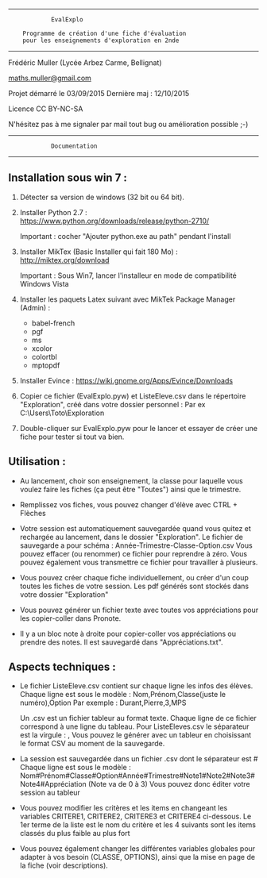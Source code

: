  ----------------------------------------------------------------------
				EvalExplo

 		Programme de création d'une fiche d'évaluation 
 		pour les enseignements d'exploration en 2nde

-----------------------------------------------------------------------

 Frédéric Muller (Lycée Arbez Carme, Bellignat)

 maths.muller@gmail.com

 Projet démarré le 03/09/2015
 Dernière maj : 12/10/2015

 Licence CC BY-NC-SA

 N'hésitez pas à me signaler par mail tout bug ou amélioration possible ;-)

-----------------------------------------------------------------------
				Documentation
-----------------------------------------------------------------------

 Installation sous win 7 :
 -------------------------
 1) Détecter sa version de windows (32 bit ou 64 bit).

 2) Installer Python 2.7 :
		https://www.python.org/downloads/release/python-2710/

	Important : cocher "Ajouter python.exe au path" pendant l'install

 3) Installer MikTex (Basic Installer qui fait 180 Mo) :
		http://miktex.org/download

	Important : Sous Win7, lancer l'installeur en mode de compatibilité Windows Vista

 4) Installer les paquets Latex suivant avec MikTek Package Manager (Admin) :
	- babel-french
	- pgf
	- ms
	- xcolor
	- colortbl
	- mptopdf

 5) Installer Evince :
		https://wiki.gnome.org/Apps/Evince/Downloads

 6) Copier ce fichier (EvalExplo.pyw) et ListeEleve.csv dans le 
	répertoire "Exploration", créé dans votre dossier personnel :
		Par ex C:\\Users\Toto\Exploration

 7) Double-cliquer sur EvalExplo.pyw pour le lancer et essayer de créer
	une fiche pour tester si tout va bien.

 Utilisation :
 -------------
 - Au lancement, choir son enseignement, la classe pour laquelle vous
 	voulez faire les fiches (ça peut être "Toutes") ainsi que le trimestre.

 - Remplissez vos fiches, vous pouvez changer d'élève avec CTRL + Flèches

 - Votre session est automatiquement sauvegardée quand vous quitez
	et rechargée au lancement, dans le dossier "Exploration".
	Le fichier de sauvegarde a pour schéma :
			Année-Trimestre-Classe-Option.csv
	Vous pouvez effacer (ou renommer) ce fichier pour reprendre à zéro.
	Vous pouvez également vous transmettre ce fichier pour travailler à plusieurs.

 - Vous pouvez créer chaque fiche individuellement, ou créer d'un coup 
	toutes les fiches de votre session. Les pdf générés sont stockés
	dans votre dossier "Exploration"

 - Vous pouvez générer un fichier texte avec toutes vos appréciations
	pour les copier-coller dans Pronote.

 - Il y a un bloc note à droite pour copier-coller vos appréciations ou
	prendre des notes. Il est sauvegardé dans "Appréciations.txt".

 Aspects techniques :
 --------------------
 - Le fichier ListeEleve.csv contient sur chaque ligne les infos des 
	élèves. Chaque ligne est sous le modèle :
		Nom,Prénom,Classe(juste le numéro),Option
	Par exemple :
		Durant,Pierre,3,MPS

	Un .csv est un fichier tableur au format texte. Chaque ligne de ce
	fichier correspond à une ligne du tableau. 
	Pour ListeEleves.csv le séparateur est la virgule : ,
	Vous pouvez le générer avec un tableur en choisissant le format CSV
	au moment de la sauvegarde.

 - La session est sauvegardée dans un fichier .csv dont le séparateur est #
	Chaque ligne est sous le modèle :
		Nom#Prénom#Classe#Option#Année#Trimestre#Note1#Note2#Note3#Note4#Appréciation
	(Note va de 0 à 3)
	Vous pouvez donc éditer votre session au tableur

 - Vous pouvez modifier les critères et les items en changeant les variables 
	CRITERE1, CRITERE2, CRITERE3 et CRITERE4 ci-dessous.
	Le 1er terme de la liste est le nom du critère et les 4 suivants 
	sont les items classés du plus faible au plus fort

 - Vous pouvez également changer les différentes variables globales 
	pour adapter à vos besoin (CLASSE, OPTIONS), ainsi que la mise en
	page de la fiche (voir descriptions).
